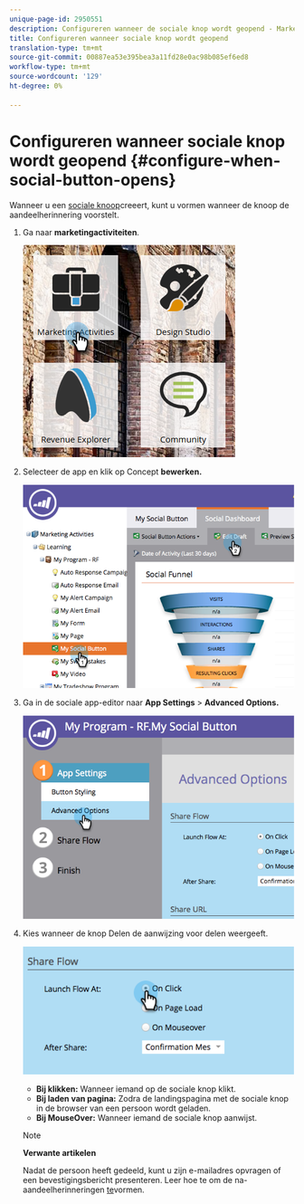 ```yaml
---
unique-page-id: 2950551
description: Configureren wanneer de sociale knop wordt geopend - Marketo Docs - Productdocumentatie
title: Configureren wanneer sociale knop wordt geopend
translation-type: tm+mt
source-git-commit: 00887ea53e395bea3a11fd28e0ac98b085ef6ed8
workflow-type: tm+mt
source-wordcount: '129'
ht-degree: 0%

---
```



# Configureren wanneer sociale knop wordt geopend {#configure-when-social-button-opens}

Wanneer u een [sociale knoop](../../../../product-docs/demand-generation/landing-pages/free-form-landing-pages/add-a-social-button-to-a-free-form-landing-page.md)creeert, kunt u vormen wanneer de knoop de aandeelherinnering voorstelt.

1. Ga naar **marketingactiviteiten**.

   ![](assets/ma-3.png)

1. Selecteer de app en klik op Concept **bewerken.**

   ![](assets/image2014-9-22-16-3a35-3a50.png)

1. Ga in de sociale app-editor naar **App Settings** > **Advanced Options.**

   ![](assets/image2014-9-22-16-3a36-3a6.png)

1. Kies wanneer de knop Delen de aanwijzing voor delen weergeeft.

   ![](assets/image2014-9-22-16-3a36-3a21.png)

   * **Bij klikken:** Wanneer iemand op de sociale knop klikt.
   * **Bij laden van pagina:** Zodra de landingspagina met de sociale knop in de browser van een persoon wordt geladen.
   * **Bij MouseOver:** Wanneer iemand de sociale knop aanwijst.

   >[!NOTE]
   >
   >**Verwante artikelen**
   >
   >
   >Nadat de persoon heeft gedeeld, kunt u zijn e-mailadres opvragen of een bevestigingsbericht presenteren. Leer hoe te om de na-aandeelherinneringen [te](configure-after-share-prompts.md)vormen.

